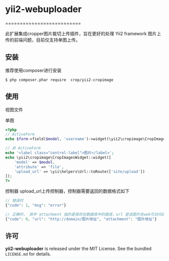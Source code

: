 # yii2-webuploader
==========================

此扩展集成cropper图片裁切上传插件，旨在更好的处理 Yii2 framework 图片上传的前端问题，目前仅支持单图上传。

## 安装


推荐使用composer进行安装

```
$ php composer.phar require  crop/yii2-cropimage

```

## 使用

视图文件

单图
```php
<?php 
// ActiveForm
echo $form->field($model, 'username')->widget(\yii2\cropimage\CropImagesWidget::className(),['upload_url' => \yii\helpers\Url::toRoute(['site/upload']),'width' => 305,'height' => 230]); 

// 非 ActiveForm
echo '<label class="control-label">图片</label>';
echo \yii2\cropimage\CropImagesWidget::widget([
    'model' => $model,
    'attribute' => 'file',
    'upload_url' => \yii\helpers\Url::toRoute(['site/upload'])
]);
?>
```

控制器
upload_url上传控制器，控制器需要返回的数据格式如下
```php
// 错误时
{"code": 1, "msg": "error"}

// 正确时， 其中 attachment 指的是保存在数据库中的路径，url 是该图片在web可访问的地址
{"code": 0, "url": "http://domain/图片地址", "attachment": "图片地址"}
```


## 许可

**yii2-webuploader** is released under the MIT License. See the bundled `LICENSE.md` for details.
